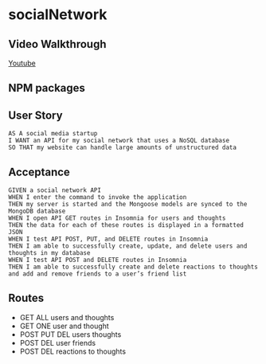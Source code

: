 # socialNetwork
## Video Walkthrough
[Youtube]()
## NPM packages

## User Story
```
AS A social media startup
I WANT an API for my social network that uses a NoSQL database
SO THAT my website can handle large amounts of unstructured data
```
## Acceptance
```
GIVEN a social network API
WHEN I enter the command to invoke the application
THEN my server is started and the Mongoose models are synced to the MongoDB database
WHEN I open API GET routes in Insomnia for users and thoughts
THEN the data for each of these routes is displayed in a formatted JSON
WHEN I test API POST, PUT, and DELETE routes in Insomnia
THEN I am able to successfully create, update, and delete users and thoughts in my database
WHEN I test API POST and DELETE routes in Insomnia
THEN I am able to successfully create and delete reactions to thoughts and add and remove friends to a user’s friend list
```
## Routes
- GET ALL users and thoughts
- GET ONE user and thought
- POST PUT DEL users thoughts
- POST DEL user friends
- POST DEL reactions to thoughts